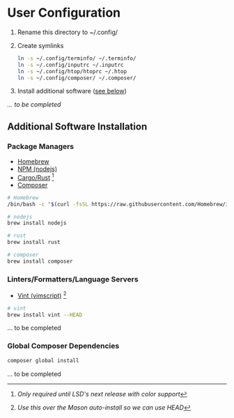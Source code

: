 # User Configuration

1. Rename this directory to ~/.config/
1. Create symlinks

   ```bash
   ln -s ~/.config/terminfo/ ~/.terminfo/
   ln -s ~/.config/inputrc ~/.inputrc
   ln -s ~/.config/htop/htoprc ~/.htop
   ln -s ~/.config/composer/ ~/.composer/
   ```

1. Install additional software ([see below](#additional-software-installation))

_... to be completed_

## Additional Software Installation

### Package Managers

- [Homebrew](https://www.brew.sh/)
- [NPM (nodejs)](https://www.nodejs.org)
- [Cargo/Rust](https://www.rust-lang.org) [^1]
- [Composer](https://getcomposer.org)

[^1]: _Only required until LSD's next release with color support_

```bash
# Homebrew
/bin/bash -c "$(curl -fsSL https://raw.githubusercontent.com/Homebrew/install/HEAD/install.sh)"

# nodejs
brew install nodejs

# rust
brew install rust

# composer
brew install composer
```

### Linters/Formatters/Language Servers

- [Vint (vimscript)](https://github.com/Vimjas/vint) [^2]

[^2]: _Use this over the Mason auto-install so we can use HEAD_

```bash
# vint
brew install vint --HEAD
```

... to be completed

### Global Composer Dependencies

```bash
composer global install
```

... to be completed
